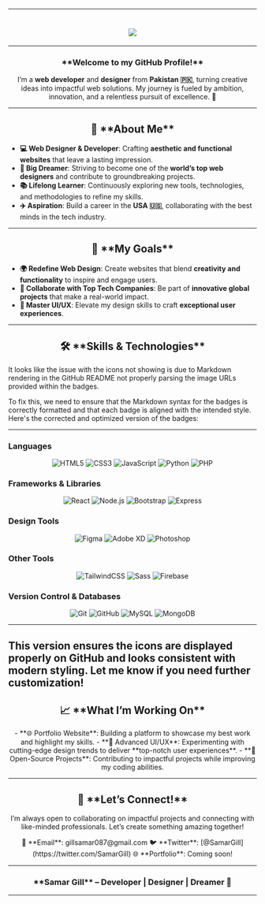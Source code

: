 
---

<!-- Header with Typing Animation -->
<h1 align="center">
  <img src="https://readme-typing-svg.demolab.com?font=Fira+Code&weight=500&size=35&duration=4000&pause=500&color=FFD700&center=true&vCenter=true&width=800&lines=Hi+there!+👋+I'm+Samar+Gill;Passionate+Full-Stack+Developer;Dreaming+Big+and+Building+Better+Web+Experiences+🌐🚀" />
</h1>

---

<h3 align="center">**Welcome to my GitHub Profile!**</h3>  
<p align="center">I’m a <strong>web developer</strong> and <strong>designer</strong> from <strong>Pakistan 🇵🇰</strong>, turning creative ideas into impactful web solutions. My journey is fueled by ambition, innovation, and a relentless pursuit of excellence. 🌟</p>  

---

<h2 align="center">🚀 **About Me**</h2>  

- **💻 Web Designer & Developer**: Crafting **aesthetic and functional websites** that leave a lasting impression.  
- **🌟 Big Dreamer**: Striving to become one of the **world’s top web designers** and contribute to groundbreaking projects.  
- **📚 Lifelong Learner**: Continuously exploring new tools, technologies, and methodologies to refine my skills.  
- **✈️ Aspiration**: Build a career in the **USA 🇺🇸**, collaborating with the best minds in the tech industry.  

---

<h2 align="center">🎯 **My Goals**</h2>  

- **🌍 Redefine Web Design**: Create websites that blend **creativity and functionality** to inspire and engage users.  
- **🚀 Collaborate with Top Tech Companies**: Be part of **innovative global projects** that make a real-world impact.  
- **🎨 Master UI/UX**: Elevate my design skills to craft **exceptional user experiences**.  

---

<h2 align="center">🛠️ **Skills & Technologies**</h2>  

It looks like the issue with the icons not showing is due to Markdown rendering in the GitHub README not properly parsing the image URLs provided within the badges.

To fix this, we need to ensure that the Markdown syntax for the badges is correctly formatted and that each badge is aligned with the intended style. Here's the corrected and optimized version of the badges:

---

### **Languages**  
<p align="center">
  <img src="https://img.shields.io/badge/HTML5-E34F26?style=for-the-badge&logo=html5&logoColor=white" alt="HTML5" />
  <img src="https://img.shields.io/badge/CSS3-1572B6?style=for-the-badge&logo=css3&logoColor=white" alt="CSS3" />
  <img src="https://img.shields.io/badge/JavaScript-F7DF1E?style=for-the-badge&logo=javascript&logoColor=black" alt="JavaScript" />
  <img src="https://img.shields.io/badge/Python-3776AB?style=for-the-badge&logo=python&logoColor=white" alt="Python" />
  <img src="https://img.shields.io/badge/PHP-777BB4?style=for-the-badge&logo=php&logoColor=white" alt="PHP" />
</p>  

### **Frameworks & Libraries**  
<p align="center">
  <img src="https://img.shields.io/badge/React-61DAFB?style=for-the-badge&logo=react&logoColor=black" alt="React" />
  <img src="https://img.shields.io/badge/Node.js-339933?style=for-the-badge&logo=nodedotjs&logoColor=white" alt="Node.js" />
  <img src="https://img.shields.io/badge/Bootstrap-7952B3?style=for-the-badge&logo=bootstrap&logoColor=white" alt="Bootstrap" />
  <img src="https://img.shields.io/badge/Express-000000?style=for-the-badge&logo=express&logoColor=white" alt="Express" />
</p>  

### **Design Tools**  
<p align="center">
  <img src="https://img.shields.io/badge/Figma-F24E1E?style=for-the-badge&logo=figma&logoColor=white" alt="Figma" />
  <img src="https://img.shields.io/badge/Adobe%20XD-FF61F6?style=for-the-badge&logo=adobexd&logoColor=white" alt="Adobe XD" />
  <img src="https://img.shields.io/badge/Photoshop-31A8FF?style=for-the-badge&logo=adobephotoshop&logoColor=white" alt="Photoshop" />
</p>  

### **Other Tools**  
<p align="center">
  <img src="https://img.shields.io/badge/TailwindCSS-38B2AC?style=for-the-badge&logo=tailwindcss&logoColor=white" alt="TailwindCSS" />
  <img src="https://img.shields.io/badge/Sass-CC6699?style=for-the-badge&logo=sass&logoColor=white" alt="Sass" />
  <img src="https://img.shields.io/badge/Firebase-FFCA28?style=for-the-badge&logo=firebase&logoColor=black" alt="Firebase" />
</p>  

### **Version Control & Databases**  
<p align="center">
  <img src="https://img.shields.io/badge/Git-F05032?style=for-the-badge&logo=git&logoColor=white" alt="Git" />
  <img src="https://img.shields.io/badge/GitHub-181717?style=for-the-badge&logo=github&logoColor=white" alt="GitHub" />
  <img src="https://img.shields.io/badge/MySQL-4479A1?style=for-the-badge&logo=mysql&logoColor=white" alt="MySQL" />
  <img src="https://img.shields.io/badge/MongoDB-47A248?style=for-the-badge&logo=mongodb&logoColor=white" alt="MongoDB" />
</p>  

---

This version ensures the icons are displayed properly on GitHub and looks consistent with modern styling. Let me know if you need further customization!
---

<h2 align="center">📈 **What I’m Working On**</h2>  

<p align="center">
- **🌐 Portfolio Website**: Building a platform to showcase my best work and highlight my skills.  
- **🎨 Advanced UI/UX**: Experimenting with cutting-edge design trends to deliver **top-notch user experiences**.  
- **🤝 Open-Source Projects**: Contributing to impactful projects while improving my coding abilities.  
</p>

---

<h2 align="center">💬 **Let’s Connect!**</h2>  

<p align="center">
I’m always open to collaborating on impactful projects and connecting with like-minded professionals. Let’s create something amazing together!  
</p>  

<p align="center">
📧 **Email**: gillsamar087@gmail.com  
🐦 **Twitter**: [@SamarGill](https://twitter.com/SamarGill)  
🌐 **Portfolio**: Coming soon!  
</p>  

---

<h3 align="center">**Samar Gill** – Developer | Designer | Dreamer 🌟</h3>  

---

